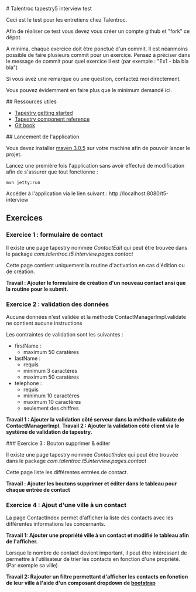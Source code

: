 # Talentroc tapestry5 interview test

Ceci est le test pour les entretiens chez Talentroc.

Afin de réaliser ce test vous devez vous créer un compte github et "fork" ce dépot.

A minima, chaque exercice doit être ponctué d'un commit. Il est néanmoins possible de faire plusieurs commit pour un
exercice. Pensez à préciser dans le message de commit pour quel exercice il est (par exemple : "Ex1 - bla bla bla")

Si vous avez une remarque ou une question, contactez moi directement.

Vous pouvez évidemment en faire plus que le minimum demandé ici.

## Ressources utiles

* [Tapestry getting started](http://tapestry.apache.org/getting-started.html)
* [Tapestry component reference](http://tapestry.apache.org/component-reference.html)
* [Git book](http://git-scm.com/book)

## Lancement de l'application

Vous devez installer [maven 3.0.5](http://maven.apache.org/download.cgi) sur votre machine afin de pouvoir lancer le
projet.

Lancez une première fois l'application sans avoir effectué de modification afin de s'assurer que tout fonctionne :

```
mvn jetty:run
```

Accéder à l'application via le lien suivant : http://localhost:8080/t5-interview

## Exercices

### Exercice 1 : formulaire de contact

Il existe une page tapestry nommée _ContactEdit_ qui peut être trouvée dans le package _com.talentroc.t5.interview.pages.contact_

Cette page contient uniquement la routine d'activation en cas d'édition ou de création.

__Travail : Ajouter le formulaire de création d'un nouveau contact ansi que la routine pour le submit.__

### Exercice 2 : validation des données

Aucune données n'est validée et la méthode ContactManagerImpl.validate ne contient aucune instructions

Les contraintes de validation sont les suivantes :

* firstName :
  * maximum 50 caratères
* lastName :
  * requis
  * minimum 3 caractères
  * maximum 50 caratères
* telephone :
  * requis
  * minimum 10 caractères
  * maximum 10 caractères
  * seulement des chiffres

__Travail 1 : Ajouter la validation côté serveur dans la méthode validate de ContactManagerImpl.__
__Travail 2 : Ajouter la validation côté client via le système de validation de tapestry.__

### Exercice 3 : Bouton supprimer & éditer

Il existe une page tapestry nommée _ContactIndex_ qui peut être trouvée dans le package _com.talentroc.t5.interview.pages.contact_

Cette page liste les différentes entrées de contact.

__Travail : Ajouter les boutons supprimer et éditer dans le tableau pour chaque entrée de contact__

### Exercice 4 : Ajout d'une ville à un contact

La page ContactIndex permet d'afficher la liste des contacts avec les différentes informations les concernants.

__Travail 1: Ajouter une propriété ville à un contact et modifié le tableau afin de l'afficher.__

Lorsque le nombre de contact devient important, il peut être intéressant de permettre à l'utilisateur de trier les contacts en fonction d'une propriété. (Par exemple sa ville)

__Travail 2: Rajouter un filtre permettant d'afficher les contacts en fonction de leur ville à l'aide d'un composant dropdown de [bootstrap](http://getbootstrap.com/)__
